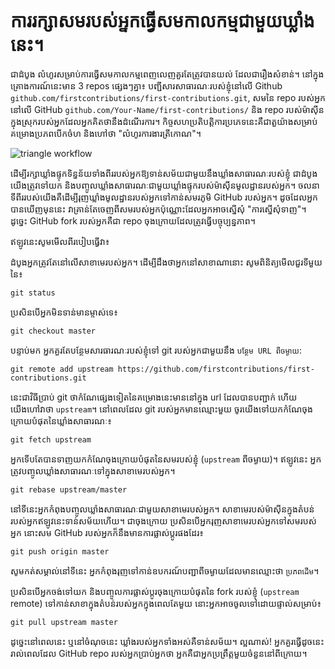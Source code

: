 # ការរក្សាសមរបស់អ្នកធ្វើសមកាលកម្មជាមួយឃ្លាំងនេះ។

ជាដំបូង លំហូរសម្រាប់ការធ្វើសមកាលកម្មពេញលេញគួរតែត្រូវបានយល់ ដែលជារឿងសំខាន់។ នៅក្នុងគ្រោងការណ៍នេះមាន 3 repos ផ្សេងៗគ្នា៖ បញ្ជីសារសាធារណៈរបស់ខ្ញុំនៅលើ Github `github.com/firstcontributions/first-contributions.git`, សមនៃ repo របស់អ្នកនៅលើ GitHub `github.com/Your-Name/first-contributions/` និង repo របស់ម៉ាស៊ីនក្នុងស្រុករបស់អ្នកដែលអ្នកគិតថានឹងដំណើរការ។ កិច្ចសហប្រតិបត្តិការប្រភេទនេះគឺជាតួយ៉ាងសម្រាប់គម្រោងប្រភពបើកចំហ និងហៅថា "លំហូរការងារត្រីកោណ"។

<img style="float;" src="https://firstcontributions.github.io/assets/additional-material/triangle_workflow.png" alt="triangle workflow" />

ដើម្បីរក្សាឃ្លាំងផ្ទុកទិន្នន័យទាំងពីររបស់អ្នកឱ្យទាន់សម័យជាមួយនឹងឃ្លាំងសាធារណៈរបស់ខ្ញុំ ជាដំបូងយើងត្រូវទៅយក និងបញ្ចូលឃ្លាំងសាធារណៈជាមួយឃ្លាំងផ្ទុករបស់ម៉ាស៊ីនមូលដ្ឋានរបស់អ្នក។
ចលនាទីពីររបស់យើងគឺដើម្បីរុញឃ្លាំងមូលដ្ឋានរបស់អ្នកទៅកាន់សមរភូមិ GitHub របស់អ្នក។ ដូចដែលអ្នកបានឃើញមុននេះ វាគ្រាន់តែចេញពីសមរបស់អ្នកប៉ុណ្ណោះដែលអ្នកអាចស្នើសុំ "ការស្នើសុំទាញ"។ ដូច្នេះ GitHub fork របស់អ្នកគឺជា repo ចុងក្រោយដែលត្រូវធ្វើបច្ចុប្បន្នភាព។

ឥឡូវនេះសូមមើលពីរបៀបធ្វើវា៖

ដំបូងអ្នកត្រូវតែនៅលើសាខាមេរបស់អ្នក។ ដើម្បី​ដឹង​ថា​អ្នក​នៅ​សាខា​ណា​នោះ សូម​ពិនិត្យ​មើល​ជួរ​ទីមួយ​នៃ​៖
```
git status
```
ប្រសិនបើអ្នកមិនទាន់មានម្ចាស់ទេ៖
```
git checkout master
```
បន្ទាប់មក អ្នកគួរតែបន្ថែមសារធារណៈរបស់ខ្ញុំទៅ git របស់អ្នកជាមួយនឹង `បន្ថែម URL ពីចម្ងាយ`:
```
git remote add upstream https://github.com/firstcontributions/first-contributions.git
```
នេះជាវិធីប្រាប់ git ថាកំណែផ្សេងទៀតនៃគម្រោងនេះមាននៅក្នុង url ដែលបានបញ្ជាក់ ហើយយើងហៅវាថា `upstream`។ នៅពេលដែល git របស់អ្នកមានឈ្មោះមួយ ចូរយើងទៅយកកំណែចុងក្រោយបំផុតនៃឃ្លាំងសាធារណៈ៖
```
git fetch upstream
```

អ្នកទើបតែបានទាញយកកំណែចុងក្រោយបំផុតនៃសមរបស់ខ្ញុំ (`upstream` ពីចម្ងាយ)។ ឥឡូវនេះ អ្នកត្រូវបញ្ចូលឃ្លាំងសាធារណៈទៅក្នុងសាខាមេរបស់អ្នក។
```
git rebase upstream/master
```
នៅទីនេះអ្នកកំពុងបញ្ចូលឃ្លាំងសាធារណៈជាមួយសាខាមេរបស់អ្នក។ សាខាមេរបស់ម៉ាស៊ីនក្នុងតំបន់របស់អ្នកឥឡូវនេះទាន់សម័យហើយ។ ជាចុងក្រោយ ប្រសិនបើអ្នករុញសាខាមេរបស់អ្នកទៅសមរបស់អ្នក នោះសម GitHub របស់អ្នកក៏នឹងមានការផ្លាស់ប្តូរផងដែរ៖
```
git push origin master
```
សូមកត់សម្គាល់នៅទីនេះ អ្នកកំពុងរុញទៅកាន់ឧបករណ៍បញ្ជាពីចម្ងាយដែលមានឈ្មោះថា `ប្រភពដើម`។

ប្រសិនបើអ្នកចង់ទៅយក និងបញ្ចូលការផ្លាស់ប្តូរចុងក្រោយបំផុតនៃ fork របស់ខ្ញុំ (`upstream` remote) ទៅកាន់សាខាក្នុងតំបន់របស់អ្នកក្នុងពេលតែមួយ នោះអ្នកអាចចូលទៅដោយផ្ទាល់សម្រាប់៖
```
git pull upstream master
```

ដូច្នេះនៅពេលនេះ ឬនៅចំណុចនេះ ឃ្លាំងរបស់អ្នកទាំងអស់គឺទាន់សម័យ។ ល្អ​ណាស់! អ្នកគួរធ្វើដូចនេះ រាល់ពេលដែល GitHub repo របស់អ្នកប្រាប់អ្នកថា អ្នកគឺជាអ្នកប្រព្រឹត្តមួយចំនួននៅពីក្រោយ។
